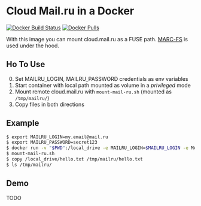 # Cloud Mail.ru in a Docker

[![Docker Build Status](https://img.shields.io/docker/build/udalov/cloud-mail-ru-docker.svg)](https://hub.docker.com/r/udalov/cloud-mail-ru-docker/)
[![Docker Pulls](https://img.shields.io/docker/pulls/udalov/cloud-mail-ru-docker.svg)](https://hub.docker.com/r/udalov/cloud-mail-ru-docker)


With this image you can mount cloud.mail.ru as a FUSE path. [MARC-FS](https://gitlab.com/Kanedias/MARC-FS.git) is used under the hood.

## Ho To Use

0. Set MAILRU_LOGIN, MAILRU_PASSWORD credentials as env variables
1. Start container with local path mounted as volume in a _privileged_ mode
2. Mount remote cloud.mail.ru with `mount-mail-ru.sh` (mounted as `/tmp/mailru/`)
3. Copy files in both directions


## Example

```bash
$ export MAILRU_LOGIN=my.email@mail.ru 
$ export MAILRU_PASSWORD=secret123
$ docker run -v "$PWD":/local_drive -e MAILRU_LOGIN=$MAILRU_LOGIN -e MAILRU_PASSWORD=$MAILRU_PASSWORD --rm --privileged -i -t udalov/cloud-mail-ru-docker bash
$ mount-mail-ru.sh
$ copy /local_drive/hello.txt /tmp/mailru/hello.txt
$ ls /tmp/mailru/
```

## Demo

TODO
